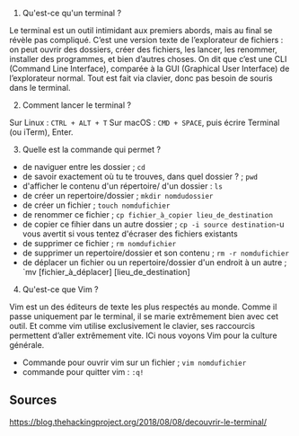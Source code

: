 1. Qu'est-ce qu'un terminal ? 

Le terminal est un outil intimidant aux premiers abords, mais au final se révèle pas compliqué. C’est une version texte de l’explorateur de fichiers : on peut ouvrir des dossiers, créer des fichiers, les lancer, les renommer, installer des programmes, et bien d’autres choses. On dit que c’est une CLI (Command Line Interface), comparée à la GUI (Graphical User Interface) de l’explorateur normal. Tout est fait via clavier, donc pas besoin de souris dans le terminal.

2. Comment lancer le terminal ? 

Sur Linux : `CTRL + ALT + T`
Sur macOS : `CMD + SPACE`, puis écrire Terminal (ou iTerm), Enter.

3. Quelle est la commande qui permet ? 
  - de naviguer entre les dossier ; `cd`
  - de savoir exactement où tu te trouves, dans quel dossier ? ; `pwd`
  - d'afficher le contenu d'un répertoire/ d'un dossier : `ls`
  - de créer un repertoire/dossier ; `mkdir nomdudossier`
  - de créer un fichier ; `touch nomdufichier`
  - de renommer ce fichier ; `cp fichier_à_copier lieu_de_destination`
  - de copier ce fihier dans un autre dossier ; `cp -i source destination`-u vous avertit si vous tentez d'écraser des fichiers existants 
  - de supprimer ce fichier ; `rm nomdufichier`
  - de supprimer un repertoire/dossier et son contenu ; `rm -r nomdufichier`
  - de déplacer un fichier ou un repertoire/dossier d'un endroit à un autre ; `mv [fichier_à_déplacer] [lieu_de_destination] 
  
  4. Qu'est-ce que Vim ? 
  
Vim est un des éditeurs de texte les plus respectés au monde. Comme il passe uniquement par le terminal, il se marie extrêmement bien avec cet outil. Et comme vim utilise exclusivement le clavier, ses raccourcis permettent d’aller extrêmement vite. ICi nous voyons Vim pour la culture générale.

- Commande pour ouvrir vim sur un fichier ; `vim nomdufichier`
- commande pour quitter vim : `:q!`

## Sources

https://blog.thehackingproject.org/2018/08/08/decouvrir-le-terminal/
  
